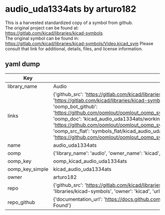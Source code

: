 # audio_uda1334ats by arturo182  
This is a harvested standardized copy of a symbol from github.  
The original project can be found at:  
https://gitlab.com/kicad/libraries/kicad-symbols  
The original symbol can be found in:
https://gitlab.com/kicad/libraries/kicad-symbols/Video.kicad_sym
Please consult that link for additional, details, files, and license information.  
## yaml dump  
| Key | Value |  
| --- | --- |  
| library_name | Audio |  
| links | {'github_src': 'https://gitlab.com/kicad/libraries/kicad-symbols/Video.kicad_sym', 'github_src_repo': 'https://gitlab.com/kicad/libraries/kicad-symbols', 'oomp_bot': 'kicad_audio_uda1334ats/working', 'oomp_bot_github': 'https://github.com/oomlout/oomlout_oomp_symbol_bot/tree/main/kicad_audio_uda1334ats/working', 'oomp_doc': 'kicad_audio_uda1334ats/working', 'oomp_doc_github': 'https://github.com/oomlout/oomlout_oomp_symbol_doc/tree/main/kicad_audio_uda1334ats/working', 'oomp_src_flat': 'symbols_flat/kicad_audio_uda1334ats/working', 'oomp_src_flat_github': 'https://github.com/oomlout/oomlout_oomp_symbol_src/tree/main/kicad_audio_uda1334ats/working'} |  
| name | audio_uda1334ats |  
| oomp | {'library_name': 'audio', 'owner_name': 'kicad', 'symbol_name': 'audio_uda1334ats'} |  
| oomp_key | oomp_kicad_audio_uda1334ats |  
| oomp_key_simple | kicad_audio_uda1334ats |  
| owner | arturo182 |  
| repo | {'github_src': 'https://gitlab.com/kicad/libraries/kicad-symbols/Video.kicad_sym', 'name': 'libraries/kicad-symbols', 'owner': 'kicad', 'url': 'https://gitlab.com/kicad/libraries/kicad-symbols'} |  
| repo_github | {'documentation_url': 'https://docs.github.com/rest/repos/repos#get-a-repository', 'message': 'Not Found'} |  


